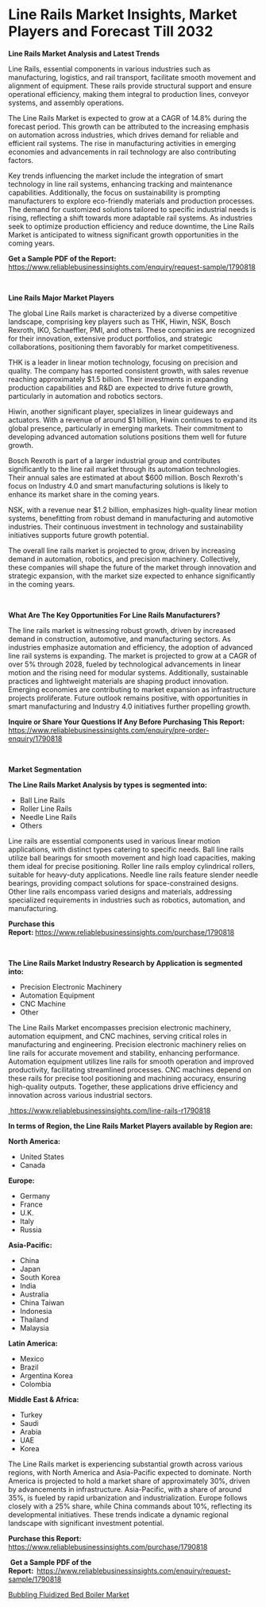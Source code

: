 <p><h1>Line Rails Market Insights, Market Players and Forecast Till 2032</h1></p><p><strong>Line Rails Market Analysis and Latest Trends</strong></p>
<p><p>Line Rails, essential components in various industries such as manufacturing, logistics, and rail transport, facilitate smooth movement and alignment of equipment. These rails provide structural support and ensure operational efficiency, making them integral to production lines, conveyor systems, and assembly operations.</p><p>The Line Rails Market is expected to grow at a CAGR of 14.8% during the forecast period. This growth can be attributed to the increasing emphasis on automation across industries, which drives demand for reliable and efficient rail systems. The rise in manufacturing activities in emerging economies and advancements in rail technology are also contributing factors. </p><p>Key trends influencing the market include the integration of smart technology in line rail systems, enhancing tracking and maintenance capabilities. Additionally, the focus on sustainability is prompting manufacturers to explore eco-friendly materials and production processes. The demand for customized solutions tailored to specific industrial needs is rising, reflecting a shift towards more adaptable rail systems. As industries seek to optimize production efficiency and reduce downtime, the Line Rails Market is anticipated to witness significant growth opportunities in the coming years.</p></p>
<p><strong>Get a Sample PDF of the Report:&nbsp;</strong> <a href="https://www.reliablebusinessinsights.com/enquiry/request-sample/1790818?utm_campaign=3453&utm_medium=2&utm_source=Github&utm_content=ia&utm_term=10042025&utm_id=line-rails">https://www.reliablebusinessinsights.com/enquiry/request-sample/1790818</a></p>
<p>&nbsp;</p>
<p><strong>Line Rails Major Market Players</strong></p>
<p><p>The global Line Rails market is characterized by a diverse competitive landscape, comprising key players such as THK, Hiwin, NSK, Bosch Rexroth, IKO, Schaeffler, PMI, and others. These companies are recognized for their innovation, extensive product portfolios, and strategic collaborations, positioning them favorably for market competitiveness.</p><p>THK is a leader in linear motion technology, focusing on precision and quality. The company has reported consistent growth, with sales revenue reaching approximately $1.5 billion. Their investments in expanding production capabilities and R&D are expected to drive future growth, particularly in automation and robotics sectors.</p><p>Hiwin, another significant player, specializes in linear guideways and actuators. With a revenue of around $1 billion, Hiwin continues to expand its global presence, particularly in emerging markets. Their commitment to developing advanced automation solutions positions them well for future growth.</p><p>Bosch Rexroth is part of a larger industrial group and contributes significantly to the line rail market through its automation technologies. Their annual sales are estimated at about $600 million. Bosch Rexroth's focus on Industry 4.0 and smart manufacturing solutions is likely to enhance its market share in the coming years.</p><p>NSK, with a revenue near $1.2 billion, emphasizes high-quality linear motion systems, benefitting from robust demand in manufacturing and automotive industries. Their continuous investment in technology and sustainability initiatives supports future growth potential.</p><p>The overall line rails market is projected to grow, driven by increasing demand in automation, robotics, and precision machinery. Collectively, these companies will shape the future of the market through innovation and strategic expansion, with the market size expected to enhance significantly in the coming years.</p></p>
<p>&nbsp;</p>
<p><strong>What Are The Key Opportunities For Line Rails Manufacturers?</strong></p>
<p><p>The line rails market is witnessing robust growth, driven by increased demand in construction, automotive, and manufacturing sectors. As industries emphasize automation and efficiency, the adoption of advanced line rail systems is expanding. The market is projected to grow at a CAGR of over 5% through 2028, fueled by technological advancements in linear motion and the rising need for modular systems. Additionally, sustainable practices and lightweight materials are shaping product innovation. Emerging economies are contributing to market expansion as infrastructure projects proliferate. Future outlook remains positive, with opportunities in smart manufacturing and Industry 4.0 initiatives further propelling growth.</p></p>
<p><strong>Inquire or Share Your Questions If Any Before Purchasing This Report:</strong> <a href="https://www.reliablebusinessinsights.com/enquiry/pre-order-enquiry/1790818?utm_campaign=3453&utm_medium=2&utm_source=Github&utm_content=ia&utm_term=10042025&utm_id=line-rails">https://www.reliablebusinessinsights.com/enquiry/pre-order-enquiry/1790818</a></p>
<p>&nbsp;</p>
<p><strong>Market Segmentation</strong></p>
<p><strong>The Line Rails Market Analysis by types is segmented into:</strong></p>
<p><ul><li>Ball Line Rails</li><li>Roller Line Rails</li><li>Needle Line Rails</li><li>Others</li></ul></p>
<p><p>Line rails are essential components used in various linear motion applications, with distinct types catering to specific needs. Ball line rails utilize ball bearings for smooth movement and high load capacities, making them ideal for precise positioning. Roller line rails employ cylindrical rollers, suitable for heavy-duty applications. Needle line rails feature slender needle bearings, providing compact solutions for space-constrained designs. Other line rails encompass varied designs and materials, addressing specialized requirements in industries such as robotics, automation, and manufacturing.</p></p>
<p><strong>Purchase this Report:&nbsp;</strong><a href="https://www.reliablebusinessinsights.com/purchase/1790818?utm_campaign=3453&utm_medium=2&utm_source=Github&utm_content=ia&utm_term=10042025&utm_id=line-rails">https://www.reliablebusinessinsights.com/purchase/1790818</a></p>
<p>&nbsp;</p>
<p><strong>The Line Rails Market Industry Research by Application is segmented into:</strong></p>
<p><ul><li>Precision Electronic Machinery</li><li>Automation Equipment</li><li>CNC Machine</li><li>Other</li></ul></p>
<p><p>The Line Rails Market encompasses precision electronic machinery, automation equipment, and CNC machines, serving critical roles in manufacturing and engineering. Precision electronic machinery relies on line rails for accurate movement and stability, enhancing performance. Automation equipment utilizes line rails for smooth operation and improved productivity, facilitating streamlined processes. CNC machines depend on these rails for precise tool positioning and machining accuracy, ensuring high-quality outputs. Together, these applications drive efficiency and innovation across various industrial sectors.</p></p>
<p><a href="https://www.reliablebusinessinsights.com/line-rails-r1790818?utm_campaign=3453&utm_medium=2&utm_source=Github&utm_content=ia&utm_term=10042025&utm_id=line-rails">&nbsp;https://www.reliablebusinessinsights.com/line-rails-r1790818</a></p>
<p><strong>In terms of Region, the Line Rails Market Players available by Region are:</strong></p>
<p>
    <p> <strong> North America: </strong>
        <ul>
            <li>United States</li>
            <li>Canada</li>
        </ul>
        </p> 
    <p> <strong> Europe: </strong>
        <ul>
            <li>Germany</li>
            <li>France</li>
            <li>U.K.</li>
            <li>Italy</li>
            <li>Russia</li>
        </ul>
        </p> 
    <p> <strong> Asia-Pacific: </strong>
        <ul>
            <li>China</li>
            <li>Japan</li>
            <li>South Korea</li>
            <li>India</li>
            <li>Australia</li>
            <li>China Taiwan</li>
            <li>Indonesia</li>
            <li>Thailand</li>
            <li>Malaysia</li>
        </ul>
        </p> 
    <p> <strong> Latin America: </strong>
        <ul>
            <li>Mexico</li>
            <li>Brazil</li>
            <li>Argentina Korea</li>
            <li>Colombia</li>
        </ul>
        </p> 
    <p> <strong> Middle East & Africa: </strong>
        <ul>
            <li>Turkey</li>
            <li>Saudi</li>
            <li>Arabia</li>
            <li>UAE</li>
            <li>Korea</li>
        </ul>
    </p>
    </p>
<p><p>The Line Rails market is experiencing substantial growth across various regions, with North America and Asia-Pacific expected to dominate. North America is projected to hold a market share of approximately 30%, driven by advancements in infrastructure. Asia-Pacific, with a share of around 35%, is fueled by rapid urbanization and industrialization. Europe follows closely with a 25% share, while China commands about 10%, reflecting its developmental initiatives. These trends indicate a dynamic regional landscape with significant investment potential.</p></p>
<p><strong>Purchase this Report: </strong><a href="https://www.reliablebusinessinsights.com/purchase/1790818?utm_campaign=3453&utm_medium=2&utm_source=Github&utm_content=ia&utm_term=10042025&utm_id=line-rails">https://www.reliablebusinessinsights.com/purchase/1790818</a></p>
<p>&nbsp;<strong>Get a Sample PDF of the Report:&nbsp;&nbsp;</strong><a href="https://www.reliablebusinessinsights.com/enquiry/request-sample/1790818?utm_campaign=3453&utm_medium=2&utm_source=Github&utm_content=ia&utm_term=10042025&utm_id=line-rails">https://www.reliablebusinessinsights.com/enquiry/request-sample/1790818</a></p>
<p><strong></strong></p>
<p><p><a href="https://github.com/alrogikrosa/Market-Research-Report-List-1/blob/main/bubbling-fluidized-bed-boiler-market.md?utm_campaign=3453&utm_medium=2&utm_source=Github&utm_content=ia&utm_term=10042025&utm_id=line-rails">Bubbling Fluidized Bed Boiler Market</a></p></p>